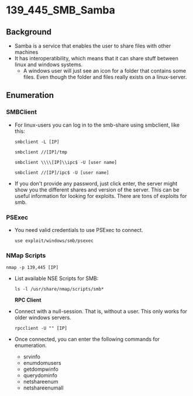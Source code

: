 # 139\_445\_SMB\_Samba

## Background

* Samba is a service that enables the user to share files with other machines 
* It has interoperatibility, which means that it can share stuff between linux and windows systems. 
  * A windows user will just see an icon for a folder that contains some files. Even though the folder and files really exists on a linux-server.

## Enumeration

### SMBClient

* For linux-users you can log in to the smb-share using smbclient, like this:  

  ```text
  smbclient -L [IP]
  ```

  ```text
  smbclient //[IP]/tmp
  ```

  ```text
  smbclient \\\\[IP]\\ipc$ -U [user name]
  ```

  ```text
  smbclient //[IP]/ipc$ -U [user name]
  ```

* If you don't provide any password, just click enter, the server might show you the different shares and version of the server. This can be useful information for looking for exploits. There are tons of exploits for smb.

### PSExec

* You need valid credentials to use PSExec to connect. 

  ```text
  use exploit/windows/smb/psexec
  ```

### NMap Scripts

```text
nmap -p 139,445 [IP]
```

* List available NSE Scripts for SMB:

  ```text
  ls -l /usr/share/nmap/scripts/smb*
  ```

  **RPC Client**

* Connect with a null-session. That is, without a user. This only works for older windows servers.

  ```text
  rpcclient -U "" [IP]
  ```

* Once connected, you can enter the following commands for enumeration.
  * srvinfo  
  * enumdomusers  
  * getdompwinfo  
  * querydominfo  
  * netshareenum  
  * netshareenumall

